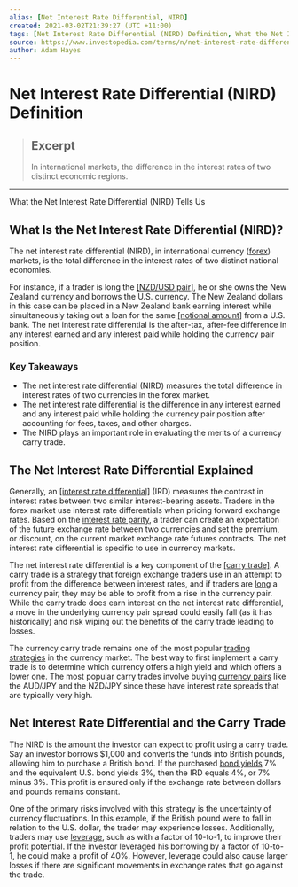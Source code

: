 ```yaml
---
alias: [Net Interest Rate Differential, NIRD]
created: 2021-03-02T21:39:27 (UTC +11:00)
tags: [Net Interest Rate Differential (NIRD) Definition, What the Net Interest Rate Differential (NIRD) Tells Us]
source: https://www.investopedia.com/terms/n/net-interest-rate-differential.asp
author: Adam Hayes
---
```


# Net Interest Rate Differential (NIRD) Definition

> ## Excerpt
> In international markets, the difference in the interest rates of two distinct economic regions.

---

What the Net Interest Rate Differential (NIRD) Tells Us
## What Is the Net Interest Rate Differential (NIRD)?

The net interest rate differential (NIRD), in international currency ([forex](https://www.investopedia.com/terms/f/forex.asp)) markets, is the total difference in the interest rates of two distinct national economies.

For instance, if a trader is long the [[NZD/USD pair]](https://www.investopedia.com/terms/forex/n/nzd-usd-new-zealand-dollar-us-dollar-currency-pair.asp), he or she owns the New Zealand currency and borrows the U.S. currency. The New Zealand dollars in this case can be placed in a New Zealand bank earning interest while simultaneously taking out a loan for the same [[notional amount]](https://www.investopedia.com/terms/n/notionalvalue.asp) from a U.S. bank. The net interest rate differential is the after-tax, after-fee difference in any interest earned and any interest paid while holding the currency pair position.

### Key Takeaways

-   The net interest rate differential (NIRD) measures the total difference in interest rates of two currencies in the forex market.
-   The net interest rate differential is the difference in any interest earned and any interest paid while holding the currency pair position after accounting for fees, taxes, and other charges.
-   The NIRD plays an important role in evaluating the merits of a currency carry trade.

## The Net Interest Rate Differential Explained

Generally, an [[interest rate differential]](https://www.investopedia.com/terms/i/interest-rate-differential.asp) (IRD) measures the contrast in interest rates between two similar interest-bearing assets. Traders in the forex market use interest rate differentials when pricing forward exchange rates. Based on the [interest rate parity](https://www.investopedia.com/terms/i/interestrateparity.asp), a trader can create an expectation of the future exchange rate between two currencies and set the premium, or discount, on the current market exchange rate futures contracts. The net interest rate differential is specific to use in currency markets.

The net interest rate differential is a key component of the [[carry trade]](https://www.investopedia.com/terms/c/currencycarrytrade.asp). A carry trade is a strategy that foreign exchange traders use in an attempt to profit from the difference between interest rates, and if traders are [long](https://www.investopedia.com/terms/l/long.asp) a currency pair, they may be able to profit from a rise in the currency pair. While the carry trade does earn interest on the net interest rate differential, a move in the underlying currency pair spread could easily fall (as it has historically) and risk wiping out the benefits of the carry trade leading to losses.

The currency carry trade remains one of the most popular [trading strategies](https://www.investopedia.com/terms/t/trading-strategy.asp) in the currency market. The best way to first implement a carry trade is to determine which currency offers a high yield and which offers a lower one. The most popular carry trades involve buying [currency pairs](https://www.investopedia.com/terms/c/currencypair.asp) like the AUD/JPY and the NZD/JPY since these have interest rate spreads that are typically very high.

## Net Interest Rate Differential and the Carry Trade

The NIRD is the amount the investor can expect to profit using a carry trade. Say an investor borrows $1,000 and converts the funds into British pounds, allowing him to purchase a British bond. If the purchased [bond yields](https://www.investopedia.com/terms/b/bond-yield.asp) 7% and the equivalent U.S. bond yields 3%, then the IRD equals 4%, or 7% minus 3%. This profit is ensured only if the exchange rate between dollars and pounds remains constant.

One of the primary risks involved with this strategy is the uncertainty of currency fluctuations. In this example, if the British pound were to fall in relation to the U.S. dollar, the trader may experience losses. Additionally, traders may use [leverage](https://www.investopedia.com/terms/l/leverage.asp), such as with a factor of 10-to-1, to improve their profit potential. If the investor leveraged his borrowing by a factor of 10-to-1, he could make a profit of 40%. However, leverage could also cause larger losses if there are significant movements in exchange rates that go against the trade.
